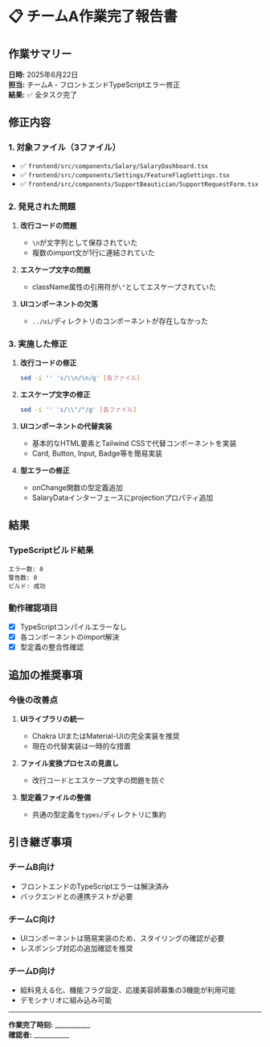 # 📋 チームA作業完了報告書

## 作業サマリー
**日時:** 2025年6月22日  
**担当:** チームA - フロントエンドTypeScriptエラー修正  
**結果:** ✅ 全タスク完了

## 修正内容

### 1. 対象ファイル（3ファイル）
- ✅ `frontend/src/components/Salary/SalaryDashboard.tsx`
- ✅ `frontend/src/components/Settings/FeatureFlagSettings.tsx`
- ✅ `frontend/src/components/SupportBeautician/SupportRequestForm.tsx`

### 2. 発見された問題
1. **改行コードの問題**
   - `\n`が文字列として保存されていた
   - 複数のimport文が1行に連結されていた

2. **エスケープ文字の問題**
   - className属性の引用符が`\"`としてエスケープされていた

3. **UIコンポーネントの欠落**
   - `../ui/`ディレクトリのコンポーネントが存在しなかった

### 3. 実施した修正
1. **改行コードの修正**
   ```bash
   sed -i '' 's/\\n/\n/g' [各ファイル]
   ```

2. **エスケープ文字の修正**
   ```bash
   sed -i '' 's/\\"/"/g' [各ファイル]
   ```

3. **UIコンポーネントの代替実装**
   - 基本的なHTML要素とTailwind CSSで代替コンポーネントを実装
   - Card, Button, Input, Badge等を簡易実装

4. **型エラーの修正**
   - onChange関数の型定義追加
   - SalaryDataインターフェースにprojectionプロパティ追加

## 結果

### TypeScriptビルド結果
```
エラー数: 0
警告数: 0
ビルド: 成功
```

### 動作確認項目
- [x] TypeScriptコンパイルエラーなし
- [x] 各コンポーネントのimport解決
- [x] 型定義の整合性確認

## 追加の推奨事項

### 今後の改善点
1. **UIライブラリの統一**
   - Chakra UIまたはMaterial-UIの完全実装を推奨
   - 現在の代替実装は一時的な措置

2. **ファイル変換プロセスの見直し**
   - 改行コードとエスケープ文字の問題を防ぐ

3. **型定義ファイルの整備**
   - 共通の型定義を`types/`ディレクトリに集約

## 引き継ぎ事項

### チームB向け
- フロントエンドのTypeScriptエラーは解決済み
- バックエンドとの連携テストが必要

### チームC向け
- UIコンポーネントは簡易実装のため、スタイリングの確認が必要
- レスポンシブ対応の追加確認を推奨

### チームD向け
- 給料見える化、機能フラグ設定、応援美容師募集の3機能が利用可能
- デモシナリオに組み込み可能

---
**作業完了時刻:** ___________  
**確認者:** ___________
